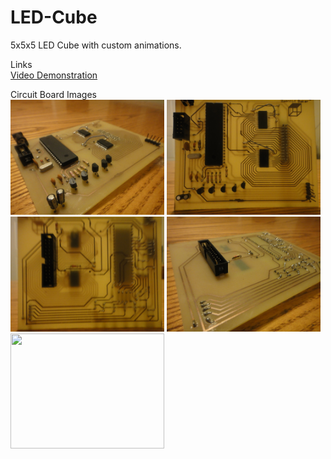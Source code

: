 # LED-Cube
5x5x5 LED Cube with custom animations.

Links  
[Video Demonstration](https://www.dropbox.com/s/ls7eiz1xcjy9bnx/5x5x5LedCube.MOV?dl=0 "5x5x5 Led Cube")

Circuit Board Images  
<img src = "Images/DSC03021.jpg" width = "246" height = "184">
<img src = "Images/DSC03022.jpg" width = "246" height = "184">
<img src = "Images/DSC03023.jpg" width = "246" height = "184">
<img src = "Images/DSC03024.jpg" width = "246" height = "184">
<img src = "Images/PCB_Layout.jpg" width = "246" height = "184">
